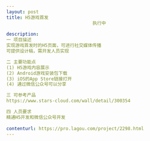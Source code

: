 ```yaml
---                
layout: post       
title: H5游戏首发
                                执行中
           
description: 
一 项目描述
实现游戏首发时的H5页面，可进行社交媒体传播
可提供设计稿，需开发人员实现

二 主要功能点
(1) H5游戏内容展示
(2) Android游戏安装包下载
(3) iOS的App Store链接打开
(4) 通过微信公众号可以分享

三 可参考产品
https://www.stars-cloud.com/wall/detail/300354

四 人员要求
精通H5开发和微信公众号开发
     
contenturl: https://pro.lagou.com/project/2298.html      
---                 
```

